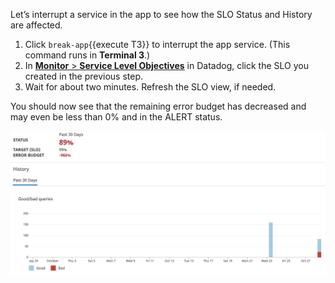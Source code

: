 Let’s interrupt a service in the app to see how the SLO Status and History are affected.

1. Click `break-app`{{execute T3}} to interrupt the app service. (This command runs in **Terminal 3**.)
2. In <a href="https://app.datadoghq.com/slo" target="_datadog">**Monitor** > **Service Level Objectives**</a>  in Datadog, click the SLO you created in the previous step.
3. Wait for about two minutes. Refresh the SLO view, if needed.

You should now see that the remaining error budget has decreased and may even be less than 0% and in the ALERT status.

![SLO ALERT](actionslos/assets/slo-alert.png)